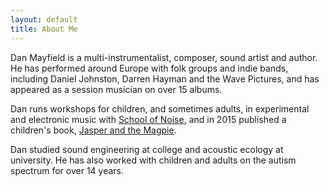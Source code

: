 ```yaml
---
layout: default
title: About Me
---
```


Dan Mayfield is a multi-instrumentalist, composer, sound artist and author. He has performed around Europe with folk groups and indie bands, including Daniel Johnston, Darren Hayman and the Wave Pictures, and has appeared as a session musician on over 15 albums. 

Dan runs workshops for children, and sometimes adults, in experimental and electronic music with [School of Noise](http://schoolofnoise.com), and in 2015 published a children's book, [Jasper and the Magpie](http://bookshop.theguardian.com/jasper-and-the-magpie.html).

Dan studied sound engineering at college and acoustic ecology at university. He has also worked with children and adults on the autism spectrum for over 14 years.
